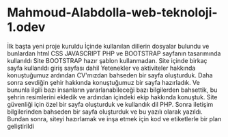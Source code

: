 # Mahmoud-Alabdolla-web-teknoloji-1.odev
İlk başta yeni proje kuruldu İçinde kullanılan dillerin dosyalar bulundu ve 
bunlardan html CSS JAVASCRIPT PHP ve BOOTSTRAP sayfanın tasarımında 
kullanıldı Site BOOTSTRAP hazır şablon kullanmadan.
Site içinde birkaç sayfa kullanıldı giriş sayfası dahil
Yetenekler ve aktiviteler hakkında konuştuğumuz ardından CV'mızdan bahseden 
bir sayfa oluşturduk. Daha sonra sevdiğin şehir hakkında konuştuğumuz bir sayfa 
hazırladık. 
Ve bununla ilgili bazı insanların yararlanabileceği bazı bilgilerden bahsettik, bu 
şehrin resimlerini ekledik ve ardından içindeki ekip hakkında konuştuk.
Site güvenliği için özel bir sayfa oluşturduk ve kullandık dil PHP.
Sonra iletişim bilgilerinden bahseden bir sayfa oluşturduk ve bu yazılı olarak 
yazıldı.
Bundan sonra, siteyi hazırlamak ve inşa etmek için kod ve etiketlerle bir plan 
geliştirildi
